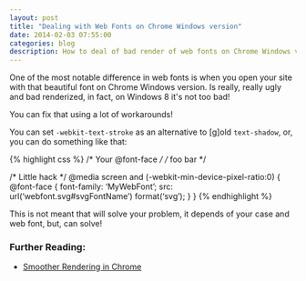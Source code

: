 ```yaml
---
layout: post
title: "Dealing with Web Fonts on Chrome Windows version"
date: 2014-02-03 07:55:00
categories: blog
description: How to deal of bad render of web fonts on Chrome Windows version
---
```


<div class="wrapper" markdown="1">
One of the most notable difference in web fonts is when you open your site with that beautiful font on Chrome Windows version. Is really, really ugly and bad renderized, in fact, on Windows 8 it's not too bad!

You can fix that using a lot of workarounds!

You can set `-webkit-text-stroke` as an alternative to [g]old `text-shadow`, or, you can do something like that:
</div>

{% highlight css %}
/* Your @font-face */
/* foo bar */

/* Little hack */
@media screen and (-webkit-min-device-pixel-ratio:0) {
  @font-face {
      font-family: ‘MyWebFont’;
      src: url(‘webfont.svg#svgFontName’) format(‘svg’);
  }
}
{% endhighlight %}

<div class="wrapper" markdown="1">
This is not meant that will solve your problem, it depends of your case and web font, but, can solve!

### Further Reading:

* <a href="http://www.fontspring.com/blog/smoother-rendering-in-chrome-update" target="_blank">Smoother Rendering in Chrome</a>
</div>
